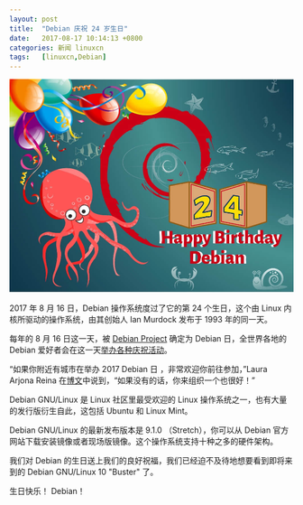 ```yaml
---
layout: post
title:	"Debian 庆祝 24 岁生日"
date:	2017-08-17 10:14:13 +0800 
categories:	新闻 linuxcn 
tags:	[linuxcn,Debian]
---
```



**![](/Asserts/Images/album/201708/17/100307bblrl5ty5h55r9bl.jpg)**


2017 年 8 月 16 日，Debian 操作系统度过了它的第 24 个生日，这个由 Linux 内核所驱动的操作系统，由其创始人 Ian Murdock 发布于 1993 年的同一天。


每年的 8 月 16 日这一天，被 [Debian Project](https://www.debian.org/) 确定为 Debian 日，全世界各地的 Debian 爱好者会在这一天[举办各种庆祝活动](https://wiki.debian.org/DebianDay/2017)。


“如果你附近有城市在举办 2017 Debian 日 ，非常欢迎你前往参加，”Laura Arjona Reina 在[博文](https://bits.debian.org/2017/08/debian-turns-24.html)中说到，“如果没有的话，你来组织一个也很好！”


Debian GNU/Linux 是 Linux 社区里最受欢迎的 Linux 操作系统之一，也有大量的发行版衍生自此，这包括 Ubuntu 和 Linux Mint。


Debian GNU/Linux 的最新发布版本是 9.1.0 （Stretch），你可以从 Debian 官方网站下载安装镜像或者现场版镜像。这个操作系统支持十种之多的硬件架构。


我们对 Debian 的生日送上我们的良好祝福，我们已经迫不及待地想要看到即将来到的 Debian GNU/Linux 10 "Buster" 了。


生日快乐！ Debian！

